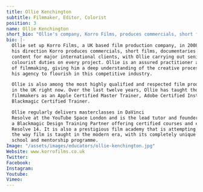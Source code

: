 ```yaml
---
title: Ollie Kenchington
subtitle: Filmmaker, Editor, Colorist
position: 3
name: Ollie Kenchington
short_bio: "Ollie's company, Korro Films, produces commercials, short films, documentaries and branded content for major international clients, with Ollie carrying out senior editor and colourist duties on every project. Ollie is an assured practitioner across all areas of filmmaking, giving him a deep understanding of the creative process which allows his agency to flourish in this competitive industry. Additionally he is an accomplished educator, and founder of Korro Academy."
bio: |-
  Ollie set up Korro Films, a UK based film production company, in 2008. Under
  his direction Korro produces commercials, short films, documentaries and branded
  content for major international clients, with Ollie carrying out senior editor and
  colourist duties on every project. Ollie is an assured practitioner across all areas
  of filmmaking, giving him a deep understanding of the creative process, which allows
  his agency to flourish in this competitive industry.

  Ollie is also among the most highly qualified and respected film production and post-production trainers
  in the UK right now. Over the last twelve years, Ollie has taught thousands of aspiring
  filmmakers as an Apple Certified Master Trainer, Adobe Certified Instructor and
  Blackmagic Certified Trainer.

  Ollie regularly delivers masterclasses in DaVinci
  Resolve at the YouTube Space London and is the lead tutor and founder of Korro Academy,
  a Blackmagic Design Training Partner offering certified courses and exams in DaVinci
  Resolve 14. It is also a prestigious film academy that is attempting to re-shape
  the way film is taught in the modern era, with its completely unique 8-week film
  school and mentorship programme.
Image: "/assets/images/educators/ollie-kenchington.jpg"
Website: www.korrofilms.co.uk
Twitter: 
Facebook: 
Instagram: 
Youtube: 
Vimeo: 
---
```



